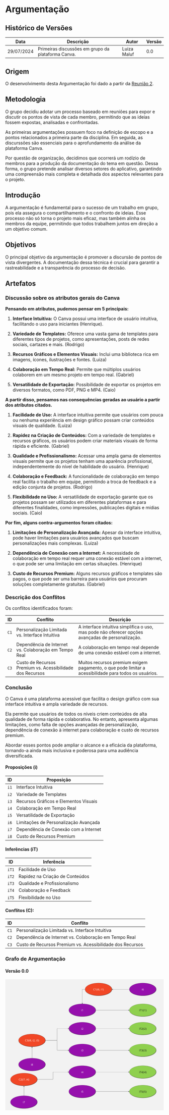 # Argumentação

## Histórico de Versões

| Data       | Descrição                                          | Autor       | Versão |
|------------|----------------------------------------------------|-------------|--------|
| 29/07/2024 | Primeiras discussões em grupo da plataforma Canva. | Luiza Maluf | 0.0    |

## Origem

O desenvolvimento desta Argumentação foi dado a partir da
[Reunião 2](../atas/reuniao02.md).

## Metodologia

O grupo decidiu adotar um processo baseado em reuniões para expor e discutir os
pontos de vista de cada membro, permitindo que as ideias fossem expostas,
analisadas e confrontadas.

As primeiras argumentações possuem foco na definição de escopo e a pontos
relacionados a primeira parte da disciplina. Em seguida, as discurssões são
essenciais para o aprofundamento da análise da plataforma Canva.

Por questão de organização, decidimos que ocorrerá um rodízio de membros para a
produção da documentação do tema em questão. Dessa forma, o grupo pretende
analisar diversos setores do aplicativo, garantindo uma compreensão mais
completa e detalhada dos aspectos relevantes para o projeto.

## Introdução

A argumentação é fundamental para o sucesso de um trabalho em grupo, pois ela
assegura o compartilhamento e o confronto de ideias. Esse processo não só torna
o projeto mais eficaz, mas também alinha os membros da equipe, permitindo que
todos trabalhem juntos em direção a um objetivo comum.

## Objetivos

O principal objetivo da argumentação é promover a discursão de pontos de vista
divergentes. A documentação dessa técnica é crucial para garantir a
rastreabilidade e a transparência do processo de decisão.

## Artefatos

### Discussão sobre os atributos gerais do Canva

**Pensando em atributos, pudemos pensar em 5 principais:**

1. **Interface Intuitiva:** O Canva possui uma interface de usuário intuitiva,
   facilitando o uso para iniciantes (Henrique).

2. **Variedade de Templates:** Oferece uma vasta gama de templates para
   diferentes tipos de projetos, como apresentações, posts de redes sociais,
   cartazes e mais. (Rodrigo)

3. **Recursos Gráficos e Elementos Visuais:** Inclui uma biblioteca rica em
   imagens, ícones, ilustrações e fontes. (Luiza)

4. **Colaboração em Tempo Real:** Permite que múltiplos usuários colaborem em um
   mesmo projeto em tempo real. (Gabriel)

5. **Versatilidade de Exportação:** Possibilidade de exportar os projetos em
   diversos formatos, como PDF, PNG e MP4. (Caio)

**A partir disso, pensamos nas consequências geradas ao usuário a partir dos
atributos citados.**

1. **Facilidade de Uso:** A interface intuitiva permite que usuários com pouca
   ou nenhuma experiência em design gráfico possam criar conteúdos visuais de
   qualidade. (Luiza)

2. **Rapidez na Criação de Conteúdos:** Com a variedade de templates e recursos
   gráficos, os usuários podem criar materiais visuais de forma rápida e
   eficiente. (Gabriel)

3. **Qualidade e Profissionalismo:** Acessar uma ampla gama de elementos visuais
   permite que os projetos tenham uma aparência profissional, independentemente
   do nível de habilidade do usuário. (Henrique)

4. **Colaboração e Feedback:** A funcionalidade de colaboração em tempo real
   facilita o trabalho em equipe, permitindo a troca de feedback e a edição
   conjunta de projetos. (Rodrigo)
    
5. **Flexibilidade no Uso:** A versatilidade de exportação garante que os
   projetos possam ser utilizados em diferentes plataformas e para diferentes
   finalidades, como impressões, publicações digitais e mídias sociais. (Caio)

**Por fim, alguns contra-argumentos foram citados:**
 
1. **Limitações de Personalização Avançada:** Apesar da interface intuitiva,
   pode haver limitações para usuários avançados que buscam personalizações mais
   complexas. (Luiza)

2. **Dependência de Conexão com a Internet:** A necessidade de colaboração em
   tempo real requer uma conexão estável com a internet, o que pode ser uma
   limitação em certas situações. (Henrique)

3. **Custo de Recursos Premium:** Alguns recursos gráficos e templates são
   pagos, o que pode ser uma barreira para usuários que procuram soluções
   completamente gratuitas. (Gabriel)

### Descrição dos Conflitos

Os conflitos identificados foram:

| ID   | Conflito                                                  | Descrição                                                                                             |
|------|-----------------------------------------------------------|-------------------------------------------------------------------------------------------------------|
| `C1` | Personalização Limitada vs. Interface Intuitiva           | A interface intuitiva simplifica o uso, mas pode não oferecer opções avançadas de personalização.     |
| `C2` | Dependência de Internet vs. Colaboração em Tempo Real     | A colaboração em tempo real depende de uma conexão estável com a internet.                            |
| `C3` | Custo de Recursos Premium vs. Acessibilidade dos Recursos | Muitos recursos premium exigem pagamento, o que pode limitar a acessibilidade para todos os usuários. |

### Conclusão

O Canva é uma plataforma acessível que facilita o design gráfico com sua
interface intuitiva e ampla variedade de recursos. 

Ela permite que usuários de todos os níveis criem conteúdos de alta qualidade de
forma rápida e colaborativa. No entanto, apresenta algumas limitações, como
falta de opções avançadas de personalização, dependência de conexão à internet
para colaboração e custo de recursos premium.

Abordar esses pontos pode ampliar o alcance e a eficácia da plataforma,
tornando-a ainda mais inclusiva e poderosa para uma audiência diversificada.

#### Proposições (i)

| ID   | Proposição                            |
|------|---------------------------------------|
| `i1` | Interface Intuitiva                   |
| `i2` | Variedade de Templates                |
| `i3` | Recursos Gráficos e Elementos Visuais |
| `i4` | Colaboração em Tempo Real             |
| `i5` | Versatilidade de Exportação           |
| `i6` | Limitações de Personalização Avançada |
| `i7` | Dependência de Conexão com a Internet |
| `i8` | Custo de Recursos Premium             |

#### Inferências (iT)

| ID    | Inferência                      |
|-------|---------------------------------|
| `iT1` | Facilidade de Uso               |
| `iT2` | Rapidez na Criação de Conteúdos |
| `iT3` | Qualidade e Profissionalismo    |
| `iT4` | Colaboração e Feedback          |
| `iT5` | Flexibilidade no Uso            |

#### Conflitos (C):

| ID   | Conflito                                                  |
|------|-----------------------------------------------------------|
| `C1` | Personalização Limitada vs. Interface Intuitiva           |
| `C2` | Dependência de Internet vs. Colaboração em Tempo Real     |
| `C3` | Custo de Recursos Premium vs. Acessibilidade dos Recursos |

### Grafo de Argumentação

#### Versão 0.0

![Grafo argumentação 1](../images/argumentacao/v0.0/argumentacao.jpg)
